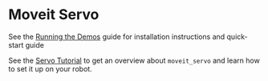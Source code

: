 # Moveit Servo

See the [Running the Demos](doc/running_the_demos.md) guide for installation instructions and quick-start guide

See the [Servo Tutorial](doc/servo_tutorial.md) to get an overview about `moveit_servo` and learn how to set it up on your robot.